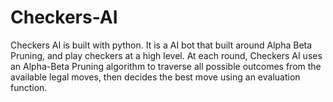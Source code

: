 # Checkers-AI

Checkers AI is built with python. It is a AI bot that built around Alpha Beta Pruning, and play checkers at a high level. At each round, Checkers AI uses an Alpha-Beta Pruning algorithm to traverse all possible outcomes from the available legal moves, then decides the best move using an evaluation function.
